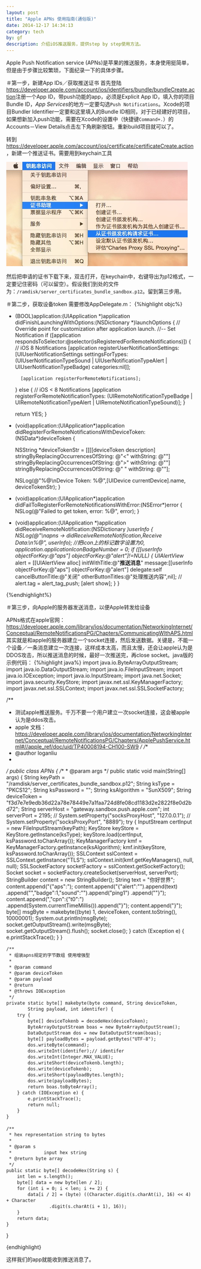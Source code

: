 ```yaml
---
layout: post
title: "Apple APNs 使用指南(通俗版)"
date: 2014-12-17 14:34:13
category: tech
by: gf
description: 介绍iOS推送服务，提供step by step使用方法。
---
```

Apple Push Notification service (APNs)是苹果的推送服务，本身使用挺简单，但是由于步骤比较繁琐，下面纪录一下的具体步骤。

＃第一步，新建App IDs／获取推送证书
首先登陆<https://developer.apple.com/account/ios/identifiers/bundle/bundleCreate.action>注册一个App ID，带push功能的app，必须是Explicit App ID，填入你的项目Bundle ID，*App Services*的地方一定要勾选`Push Notifications`。Xcode的项目Bundler Identifier一定要和这里填入的Bundle ID相同，对于已经建好的项目，如果想新加入push功能，需要在Xcode的设置中（快捷键`Command+.`）的Accounts－View Details点击左下角刷新按钮。重新build项目就可以了。

转到<https://developer.apple.com/account/ios/certificate/certificateCreate.action>，新建一个推送证书。需要用到keychain工具

![请求证书](/images/keychain-request-cer.png)

然后把申请的证书下载下来，双击打开，在keychain中，右键导出为p12格式，一定要记住密码（可以留空）。假设我们到处的文件为：`/ramdisk/server_certificates_bundle_sandbox.p12`。留到第三步用。

＃第二步，获取设备token
需要修改AppDelegate.m：
{%highlight objc%}


- (BOOL)application:(UIApplication *)application didFinishLaunchingWithOptions:(NSDictionary *)launchOptions {
    // Override point for customization after application launch.
    //-- Set Notification
    if ([application respondsToSelector:@selector(isRegisteredForRemoteNotifications)])
    {
        // iOS 8 Notifications
        [application registerUserNotificationSettings:[UIUserNotificationSettings settingsForTypes:(UIUserNotificationTypeSound | UIUserNotificationTypeAlert | UIUserNotificationTypeBadge) categories:nil]];
        
        [application registerForRemoteNotifications];
    }
    else
    {
        // iOS < 8 Notifications
        [application registerForRemoteNotificationTypes:
         (UIRemoteNotificationTypeBadge | UIRemoteNotificationTypeAlert | UIRemoteNotificationTypeSound)];
    }
    
    return YES;
}



- (void)application:(UIApplication*)application didRegisterForRemoteNotificationsWithDeviceToken:(NSData*)deviceToken
{
    
    NSString *deviceTokenStr = [[[[deviceToken description]
                                  stringByReplacingOccurrencesOfString: @"<" withString: @""]
                                 stringByReplacingOccurrencesOfString: @">" withString: @""]
                                stringByReplacingOccurrencesOfString: @" " withString: @""];
    
    NSLog(@"%@\nDevice Token: %@",[UIDevice currentDevice].name, deviceTokenStr);
}

- (void)application:(UIApplication*)application didFailToRegisterForRemoteNotificationsWithError:(NSError*)error
{
    NSLog(@"Failed to get token, error: %@", error);
}

- (void)application:(UIApplication *)application didReceiveRemoteNotification:(NSDictionary *)userInfo
{
    NSLog(@"\napns -> didReceiveRemoteNotification,Receive Data:\n%@", userInfo);
    //把icon上的标记数字设置为0,
    application.applicationIconBadgeNumber = 0;
    if ([[userInfo objectForKey:@"aps"] objectForKey:@"alert"]!=NULL) {
        UIAlertView* alert = [[UIAlertView alloc] initWithTitle:@"**推送消息**"
                                                        message:[[userInfo objectForKey:@"aps"] objectForKey:@"alert"]
                                                       delegate:self
                                              cancelButtonTitle:@"关闭"
                                              otherButtonTitles:@"处理推送内容",nil];
//        alert.tag = alert_tag_push;
        [alert show];
    }
}

{%endhighlight%}

＃第三步，向Apple的服务器发送消息，以便Apple转发给设备

APNs格式在apple官网：<https://developer.apple.com/library/ios/documentation/NetworkingInternet/Conceptual/RemoteNotificationsPG/Chapters/CommunicatingWIthAPS.html> 其实就是和apple的服务器建立一个socket连接，然后发送数据。关键是，不能一个设备／一条消息建立一次连接，这样成本太高，而且太慢，还会让apple认为是DDOS攻击，所以推送消息的时候，最好一次推送完，再close socket。java版的示例代码：
{%highlight java%}
import java.io.ByteArrayOutputStream;
import java.io.DataOutputStream;
import java.io.FileInputStream;
import java.io.IOException;
import java.io.InputStream;
import java.net.Socket;
import java.security.KeyStore;
import javax.net.ssl.KeyManagerFactory;
import javax.net.ssl.SSLContext;
import javax.net.ssl.SSLSocketFactory;

/**
 * 测试apple推送服务。千万不要一个用户建立一次socket连接，这会被apple认为是ddos攻击。<br>
 * apple 文档：https://developer.apple.com/library/ios/documentation/NetworkingInternet/Conceptual/RemoteNotificationsPG/Chapters/ApplePushService.html#//apple_ref/doc/uid/TP40008194-CH100-SW9
 */
/**
 * @author loganliu
 *
 */
public class APNs {
	/**
	 * @param args
	 */
	public static void main(String[] args) {
		String keyPath = "/ramdisk/server_certificates_bundle_sandbox.p12";
		String ksType = "PKCS12";
		String ksPassword = "";
		String ksAlgorithm = "SunX509";
		String deviceToken = "f3d7e7e9edb36d22a78e78449e7a1faa724d8fe08cd1183d2e2822f8e0d2bd72";
		String serverHost = "gateway.sandbox.push.apple.com";
		int serverPort = 2195;
		// System.setProperty("socksProxyHost", "127.0.0.1");
		// System.setProperty("socksProxyPort", "8889");
		try {
			InputStream certInput = new FileInputStream(keyPath);
			KeyStore keyStore = KeyStore.getInstance(ksType);
			keyStore.load(certInput, ksPassword.toCharArray());
			KeyManagerFactory kmf = KeyManagerFactory.getInstance(ksAlgorithm);
			kmf.init(keyStore, ksPassword.toCharArray());
			SSLContext sslContext = SSLContext.getInstance("TLS");
			sslContext.init(kmf.getKeyManagers(), null, null);
			SSLSocketFactory socketFactory = sslContext.getSocketFactory();
			Socket socket = socketFactory.createSocket(serverHost, serverPort);
			StringBuilder content = new StringBuilder();
			String text = "你好世界";
			content.append("{\"aps\":");
			content.append("{\"alert\":\"").append(text)
					.append("\",\"badge\":1,\"sound\":\"").append("ping1")
					.append("\"}");
			content.append(",\"cpn\":{\"t0\":")
					.append(System.currentTimeMillis()).append("}");
			content.append("}");
			byte[] msgByte = makebyte((byte) 1, deviceToken,
					content.toString(), 10000001);
			System.out.println(msgByte);
			socket.getOutputStream().write(msgByte);
			socket.getOutputStream().flush();
			socket.close();
		} catch (Exception e) {
			e.printStackTrace();
		}
	}

	/**
	 * 组装apns规定的字节数组 使用增强型
	 * 
	 * @param command
	 * @param deviceToken
	 * @param payload
	 * @return
	 * @throws IOException
	 */
	private static byte[] makebyte(byte command, String deviceToken,
			String payload, int identifer) {
		try {
			byte[] deviceTokenb = decodeHex(deviceToken);
			ByteArrayOutputStream boas = new ByteArrayOutputStream();
			DataOutputStream dos = new DataOutputStream(boas);
			byte[] payloadBytes = payload.getBytes("UTF-8");
			dos.writeByte(command);
			dos.writeInt(identifer);// identifer
			dos.writeInt(Integer.MAX_VALUE);
			dos.writeShort(deviceTokenb.length);
			dos.write(deviceTokenb);
			dos.writeShort(payloadBytes.length);
			dos.write(payloadBytes);
			return boas.toByteArray();
		} catch (IOException e) {
			e.printStackTrace();
			return null;
		}
	}

	/**
	 * hex representation string to bytes
	 * 
	 * @param s
	 *            input hex string
	 * @return byte array
	 */
	public static byte[] decodeHex(String s) {
		int len = s.length();
		byte[] data = new byte[len / 2];
		for (int i = 0; i < len; i += 2) {
			data[i / 2] = (byte) ((Character.digit(s.charAt(i), 16) << 4) + Character
					.digit(s.charAt(i + 1), 16));
		}
		return data;
	}
}

{endhighlight}

这样我们的app就能收到推送消息了。
